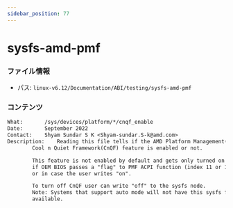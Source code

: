 ```yaml
---
sidebar_position: 77
---
```

# sysfs-amd-pmf

### ファイル情報

- パス: `linux-v6.12/Documentation/ABI/testing/sysfs-amd-pmf`

### コンテンツ

```txt
What:		/sys/devices/platform/*/cnqf_enable
Date:		September 2022
Contact:	Shyam Sundar S K <Shyam-sundar.S-k@amd.com>
Description:	Reading this file tells if the AMD Platform Management(PMF)
		Cool n Quiet Framework(CnQF) feature is enabled or not.

		This feature is not enabled by default and gets only turned on
		if OEM BIOS passes a "flag" to PMF ACPI function (index 11 or 12)
		or in case the user writes "on".

		To turn off CnQF user can write "off" to the sysfs node.
		Note: Systems that support auto mode will not have this sysfs file
		available.

```
